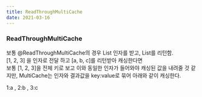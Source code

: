 ```yaml
---
title: ReadThroughMultiCache
date: 2021-03-16
---
```


### ReadThroughMultiCache
보통 @ReadThroughMultiCache의 경우 List 인자를 받고, List를 리턴함.  
[1, 2, 3] 을 인자로 전달 하고 [a, b, c]를 리턴받아 캐싱한다면  
보통 [1, 2, 3]을 전체 키로 보고 이와 동일한 인자가 들어와야 캐싱된 값을 내려줄 것 같지만, MultiCache는 인자와 결과값을 key:value로 묶어 아래와 같이 캐싱한다.  
  
1:a , 2:b , 3:c
  
  
